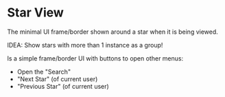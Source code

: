 
# Star View

The minimal UI frame/border shown around a star when it is being viewed.

IDEA: Show stars with more than 1 instance as a group!

Is a simple frame/border UI with buttons to open other menus:
- Open the "Search"
- "Next Star" (of current user)
- "Previous Star" (of current user)
